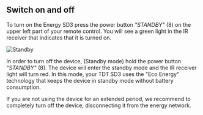 ## Switch on and off

To turn on the Energy SD3 press the power button *"STANDBY"* (8) on the upper left part of your remote control. You will see a green light in the IR receiver that indicates that it is turned on.

![Standby](http://static.energysistem.com/images/manuals/42510/5566d71610935.jpg)

In order to turn off the device, (Standby mode) hold the power button *"STANDBY"* (8). The device will enter the standby mode and the IR receiver light will turn red. In this mode, your TDT SD3 uses the "Eco Energy" technology that keeps the device in standby mode without battery consumption.

If you are not using the device for an extended period, we recommend to completely turn off the device, disconnecting it from the energy network. 



